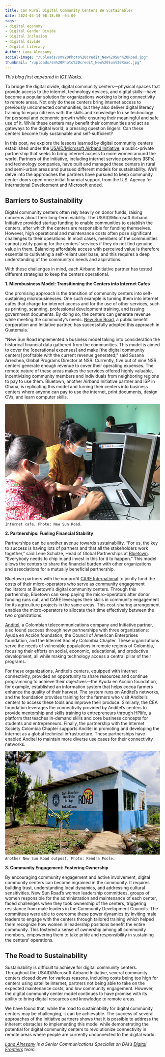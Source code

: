 ```yaml
---
title: Can Rural Digital Community Centers Be Sustainable?
date: 2024-03-14 08:18:00 -04:00
tags:
- digital economy
- Digital Gender Divide
- Digital Inclusion
- digital divide
- Digital Literacy
Author: Lana Alnesany
social-image: "/uploads/sm%20Photo%20credit_New%20Sun%20Road.jpg"
thumbnail: "/uploads/sm%20Photo%20credit_New%20Sun%20Road.jpg"
---
```


*This blog first appeared in [ICT Works](https://www.ictworks.org/digital-community-centers-sustainable/).*

To bridge the digital divide, digital community centers—physical spaces that provide access to the internet, technology devices, and digital skills—have become a popular solution for organizations working to bring connectivity to remote areas. Not only do these centers bring internet access to previously unconnected communities, but they also deliver digital literacy training to equip citizens with the skills and knowledge to use technology for personal and economic growth while ensuring their meaningful and safe use of it. While these centers may benefit their communities and act as gateways to the digital world, a pressing question lingers: Can these centers become truly sustainable and self-sufficient?

In this post, we explore the lessons learned by digital community centers established under the [USAID/Microsoft Airband Initiative](https://www.usaid.gov/digital-development/usaid-microsoft-airband-initiative), a public-private partnership that seeks to bring internet access to more women around the world. Partners of the initiative, including internet service providers (ISPs) and technology companies, have built and managed these centers in rural and semi-urban areas and pursued different models for sustainability. We’ll delve into the approaches the partners have pursued to keep community center doors open once initial financial support from the U.S. Agency for International Development and Microsoft ended. 

<!--more-->

## Barriers to Sustainability 

Digital community centers often rely heavily on donor funds, raising concerns about their long-term viability. The USAID/Microsoft Airband Initiative provided startup funding to enable communities to establish the centers, after which the centers are responsible for funding themselves. However, high operational and maintenance costs often pose significant challenges to their operations. In most cases, members of the communities cannot justify paying for the centers’ services if they do not find genuine value in them. Balancing affordable access with perceived value is therefore essential to cultivating a self-reliant user base, and this requires a deep understanding of the community’s needs and aspirations. 

With these challenges in mind, each Airband Initiative partner has tested different strategies to keep the centers operational. 

**1. Microbusiness Model: Transitioning the Centers into Internet Cafes** 

One promising approach is the transition of community centers into self-sustaining microbusinesses. One such example is turning them into internet cafes that charge for internet access and for the use of other services, such as printing, scanning, professional development training, and issuing government documents. By doing so, the centers can generate revenue while meeting the community’s needs. [New Sun Road](https://newsunroad.com/), a public benefit corporation and Initiative partner, has successfully adopted this approach in Guatemala.

“New Sun Road implemented a business model taking into consideration the historical financial data gathered from the communities. This model is aimed to cover the [operational expenses] and make [the digital community centers] profitable with the current revenue generated,” said Susana Arrechea, Global Programs Director at NSR. Currently, five out of nine NSR centers generate enough revenue to cover their operating expenses. 
The remote nature of these areas makes the services offered highly valuable, incentivizing community members and individuals from neighboring regions to pay to use them. Bluetown, another Airband Initiative partner and ISP in Ghana, is replicating this model and turning their centers into business centers where anyone can pay to use the internet, print documents, design CVs, and learn computer skills. 

![Photo credit_New Sun Road.jpg](/uploads/Photo%20credit_New%20Sun%20Road.jpg)`Internet cafe. Photo: New Sun Road.`

**2. Partnerships: Fueling Financial Stability**

Partnerships can be another avenue towards sustainability. “For us, the key to success is having lots of partners and that all the stakeholders work together,” said Lene Schulze, Head of Global Partnerships at [Bluetown](https://bluetown.com/). “Everybody needs to chip in and invest in this for it to happen.” This model allows the centers to share the financial burden with other organizations and associations for a mutually beneficial partnership. 

Bluetown partners with the nonprofit [CARE International](https://www.care.org/) to jointly fund the costs of their micro-operators who serve as community engagement facilitators at Bluetown’s digital community centers. Through this partnership, Bluetown can keep paying the micro-operators after donor funding runs out, and CARE leverages their skills in community engagement for its agriculture projects in the same areas. This cost-sharing arrangement enables the micro-operators to allocate their time effectively between the two organizations.

[Anditel](https://www.anditel.com/), a Colombian telecommunications company and Initiative partner, also found success through new partnerships with three organizations: Ayuda en Acción foundation, the Council of American Enterprises foundation, and the Internet Society Colombia Chapter. These organizations serve the needs of vulnerable populations in remote regions of Colombia, focusing their efforts on social, economic, educational, and productive development, all while making technology access a central pillar of their programs.

For these organizations, Anditel’s centers, equipped with internet connectivity, provided an opportunity to share resources and continue programming to achieve their objectives—the Ayuda en Acción foundation, for example, established an information system that helps cocoa farmers enhance the quality of their harvest. The system runs on Anditel’s networks, and the foundation provides training for the farmers who visit Anditel’s centers to access these tools and improve their produce. Similarly, the CEA foundation leverages the connectivity provided by Anditel’s centers to provide mentorship and skills training to entrepreneurs through HPlife, a platform that teaches in-demand skills and core business concepts for students and entrepreneurs. 
Finally, the partnership with the Internet Society Colombia Chapter supports Anditel in promoting and developing the Internet as a global technical infrastructure. These partnerships have enabled Anditel to maintain more diverse use cases for their connectivity networks.

![Photo credit_Kendra Poole for DAI.jpg](/uploads/Photo%20credit_Kendra%20Poole%20for%20DAI.jpg)`Another New Sun Road outpost. Photo: Kendra Poole.`

**3. Community Engagement: Fostering Ownership** 

By encouraging community engagement and active involvement, digital community centers can become ingrained in the community. It requires building trust, understanding local dynamics, and addressing cultural sensitivities. New Sun Road’s women leadership committees, groups of women responsible for the administration and maintenance of each center, faced challenges when they took ownership of the centers, triggering resistance from male leaders in the Community Development Councils. The committees were able to overcome these power dynamics by inviting male leaders to engage with the centers through tailored training which helped them recognize how women in leadership positions benefit the entire community. This fostered a sense of ownership among all community members, empowering them to take pride and responsibility in sustaining the centers' operations. 

## The Road to Sustainability

Sustainability is difficult to achieve for digital community centers. Throughout the USAID/Microsoft Airband Initiative, several community centers closed down for various reasons, including costs being too high for centers using satellite internet, partners not being able to take on the expected maintenance costs, and low community engagement. However, the digital community center model continues to have promise with its ability to bring digital resources and knowledge to remote areas. 

We have found that, while the road to sustainability for digital community centers may be challenging, it can be achievable. The success of several approaches of the Initiative partners shows that it is possible to address the inherent obstacles to implementing this model while demonstrating the potential for digital community centers to revolutionize connectivity in remote areas where people are currently unconnected to the digital world.

*[Lana Alnesany](https://www.linkedin.com/in/lana-jabbar/) is a Senior Communications Specialist on DAI’s [Digital Frontiers](https://www.dai.com/our-work/projects/worldwide-digital-frontiers-df) team.*